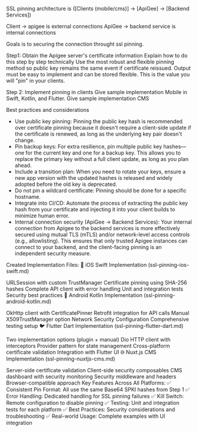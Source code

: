 SSL pinning architecture is
([Clients (mobile/cms)] -> [ApiGee] -> [Backend Services]) 

Client -> apigee is external connections
ApiGee -> backend service is internal connections

Goals is to securing the connection throught ssl pinning.

Step1:  Obtain the Apigee server's certificate information
Explain how to do this step by step technically
Use the most robust and flexible pinning method so public key remains the same event if certificate reissued.
Output must be easy to implement and can be stored flexible. This is the value you will "pin" in your clients.

Step 2: Implement pinning in clients
Give sample implementation Mobile in Swift, Kotlin, and Flutter.
Give sample implementation CMS 

Best practices and considerations
- Use public key pinning: Pinning the public key hash is recommended over certificate pinning because it doesn't require a client-side update if the certificate is renewed, as long as the underlying key pair doesn't change.
- Pin backup keys: For extra resilience, pin multiple public key hashes—one for the current key and one for a backup key. This allows you to replace the primary key without a full client update, as long as you plan ahead.
- Include a transition plan: When you need to rotate your keys, ensure a new app version with the updated hashes is released and widely adopted before the old key is deprecated.
- Do not pin a wildcard certificate: Pinning should be done for a specific hostname.
- Integrate into CI/CD: Automate the process of extracting the public key hash from your certificate and injecting it into your client builds to minimize human error.
- Internal connection security (ApiGee -> Backend Services): Your internal connection from Apigee to the backend services is more effectively secured using mutual TLS (mTLS) and/or network-level access controls (e.g., allowlisting). This ensures that only trusted Apigee instances can connect to your backend, and the client-facing pinning is an independent security measure.


Created Implementation Files:
📱 iOS Swift Implementation (ssl-pinning-ios-swift.md)

URLSession with custom TrustManager
Certificate pinning using SHA-256 hashes
Complete API client with error handling
Unit and integration tests
Security best practices
🤖 Android Kotlin Implementation (ssl-pinning-android-kotlin.md)

OkHttp client with CertificatePinner
Retrofit integration for API calls
Manual X509TrustManager option
Network Security Configuration
Comprehensive testing setup
🐦 Flutter Dart Implementation (ssl-pinning-flutter-dart.md)

Two implementation options (plugin + manual)
Dio HTTP client with interceptors
Provider pattern for state management
Cross-platform certificate validation
Integration with Flutter UI
🌐 Nuxt.js CMS Implementation (ssl-pinning-nuxtjs-cms.md)

Server-side certificate validation
Client-side security composables
CMS dashboard with security monitoring
Security middleware and headers
Browser-compatible approach
Key Features Across All Platforms:
✅ Consistent Pin Format: All use the same Base64 SPKI hashes from Step 1 ✅ Error Handling: Dedicated handling for SSL pinning failures ✅ Kill Switch: Remote configuration to disable pinning ✅ Testing: Unit and integration tests for each platform ✅ Best Practices: Security considerations and troubleshooting ✅ Real-world Usage: Complete examples with UI integration
